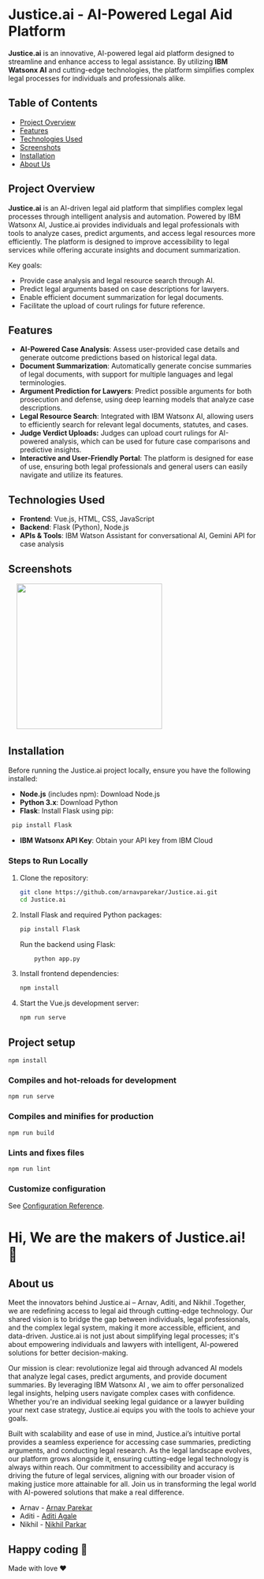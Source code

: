 # Justice.ai - AI-Powered Legal Aid Platform
**Justice.ai** is an innovative, AI-powered legal aid platform designed to streamline and enhance access to legal assistance. By utilizing **IBM Watsonx AI** and cutting-edge technologies, the platform simplifies complex legal processes for individuals and professionals alike. 

## Table of Contents
- [Project Overview](#project-overview)
- [Features](#features)
- [Technologies Used](#technologies-used)
- [Screenshots](#screenshots)
- [Installation](#installation)
- [About Us](#about-us)

## Project Overview
**Justice.ai** is an AI-driven legal aid platform that simplifies complex legal processes through intelligent analysis and automation. Powered by IBM Watsonx AI, Justice.ai provides individuals and legal professionals with tools to analyze cases, predict arguments, and access legal resources more efficiently. The platform is designed to improve accessibility to legal services while offering accurate insights and document summarization.

Key goals:
- Provide case analysis and legal resource search through AI.
- Predict legal arguments based on case descriptions for lawyers.
- Enable efficient document summarization for legal documents.
- Facilitate the upload of court rulings for future reference.

## Features
- **AI-Powered Case Analysis**: Assess user-provided case details and generate outcome predictions based on historical legal data.
- **Document Summarization**: Automatically generate concise summaries of legal documents, with support for multiple languages and legal terminologies.
- **Argument Prediction for Lawyers**: Predict possible arguments for both prosecution and defense, using deep learning models that analyze case descriptions.
- **Legal Resource Search**: Integrated with IBM Watsonx AI, allowing users to efficiently search for relevant legal documents, statutes, and cases.
- **Judge Verdict Uploads:** Judges can upload court rulings for AI-powered analysis, which can be used for future case comparisons and predictive insights.
- **Interactive and User-Friendly Portal**: The platform is designed for ease of use, ensuring both legal professionals and general users can easily navigate and utilize its features.

## Technologies Used
- **Frontend**: Vue.js, HTML, CSS, JavaScript
- **Backend**: Flask (Python), Node.js
- **APIs & Tools**: IBM Watson Assistant for conversational AI, Gemini API for case analysis

## Screenshots
<pre>
  <img src=""width ="295"> 
</pre>

## Installation
Before running the Justice.ai project locally, ensure you have the following installed:
- **Node.js** (includes npm): Download Node.js
- **Python 3.x**: Download Python
- **Flask**: Install Flask using pip:
 ```bash
  pip install Flask
  ```
- **IBM Watsonx API Key**: Obtain your API key from IBM Cloud

### Steps to Run Locally
1. Clone the repository:
    ```bash
    git clone https://github.com/arnavparekar/Justice.ai.git
    cd Justice.ai  
    ```

2. Install Flask and required Python packages:
    ```bash
    pip install Flask
    ```
    Run the backend using Flask:
    ```bash
        python app.py
    ```

4. Install frontend dependencies:
    ```bash
    npm install 
    ```

5. Start the Vue.js development server:
    ```bash
    npm run serve
    ```
## Project setup
```
npm install
```

### Compiles and hot-reloads for development
```
npm run serve
```

### Compiles and minifies for production
```
npm run build
```

### Lints and fixes files
```
npm run lint
```

### Customize configuration
See [Configuration Reference](https://cli.vuejs.org/config/).

# Hi, We are the makers of Justice.ai! 👋

## About us

Meet the innovators behind Justice.ai – Arnav, Aditi, and Nikhil .Together, we are redefining access to legal aid through cutting-edge technology. Our shared vision is to bridge the gap between individuals, legal professionals, and the complex legal system, making it more accessible, efficient, and data-driven. Justice.ai is not just about simplifying legal processes; it's about empowering individuals and lawyers with intelligent, AI-powered solutions for better decision-making.

Our mission is clear: revolutionize legal aid through advanced AI models that analyze legal cases, predict arguments, and provide document summaries. By leveraging IBM Watsonx AI , we aim to offer personalized legal insights, helping users navigate complex cases with confidence. Whether you're an individual seeking legal guidance or a lawyer building your next case strategy, Justice.ai equips you with the tools to achieve your goals.

Built with scalability and ease of use in mind, Justice.ai’s intuitive portal provides a seamless experience for accessing case summaries, predicting arguments, and conducting legal research. As the legal landscape evolves, our platform grows alongside it, ensuring cutting-edge legal technology is always within reach. Our commitment to accessibility and accuracy is driving the future of legal services, aligning with our broader vision of making justice more attainable for all. Join us in transforming the legal world with AI-powered solutions that make a real difference.

- Arnav - [Arnav Parekar](https://linkedin.com/in/arnav-parekar-b55786287/)
- Aditi - [Aditi Agale](https://www.linkedin.com/in/aditi-agale-981372289/)
- Nikhil - [Nikhil Parkar](https://www.linkedin.com/in/nikhil-parkar-49b600274/)

## Happy coding 💯

Made with love ❤️
